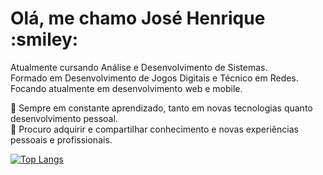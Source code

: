 <h1> Olá, me chamo José Henrique :smiley: </h1>

Atualmente cursando Análise e Desenvolvimento de Sistemas.<br/>
Formado em Desenvolvimento de Jogos Digitais e Técnico em Redes.<br/>
Focando atualmente em desenvolvimento web e mobile.<br/>

:rocket: Sempre em constante aprendizado, tanto em novas tecnologias quanto desenvolvimento pessoal.<br/>
:rocket: Procuro adquirir e compartilhar conhecimento e novas experiências pessoais e profissionais.<br/>

[![Top Langs](https://github-readme-stats.vercel.app/api/top-langs/?username=zepanzeri&layout=compact&langs_count=6&theme=radical)](https://github.com/anuraghazra/github-readme-stats)
